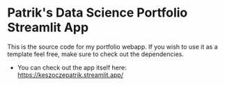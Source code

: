 # Patrik's Data Science Portfolio Streamlit App

This is the source code for my portfolio webapp. If you wish to use it as a template feel free, make sure to check out the dependencies.
- You can check out the app itself here: https://keszoczepatrik.streamlit.app/


